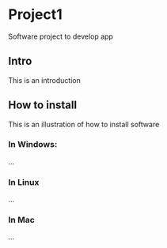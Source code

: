 # Project1
Software project to develop app

## Intro
This is an introduction

## How to install
This is an illustration of how to install software

### In Windows:
...

### In Linux
...

### In Mac
...